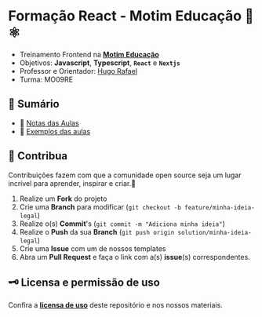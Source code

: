 # **Formação React - Motim Educação** 🚀⚛️

- Treinamento Frontend na [**Motim Educação**](https://motim.me/)
- Objetivos: **Javascript**, **Typescript**, **`React`** e **`Nextjs`**
- Professor e Orientador: [Hugo Rafael](https://github.com/hgrafa)
- Turma: MO09RE

## 🧭 Sumário

- 📝 [Notas das Aulas](/Notas/)
- 🌱 [Exemplos das aulas](/Exemplos/)

<!-- ## 🚀 Projetos Reais -->

## 💙 Contribua

Contribuições fazem com que a comunidade open source seja um lugar incrível para aprender, inspirar e criar.💙

1. Realize um **Fork** do projeto
2. Crie uma **Branch** para modificar (`git checkout -b feature/minha-ideia-legal`)
3. Realize o(s) **Commit**'s (`git commit -m "Adiciona minha ideia"`)
4. Realize o **Push** da sua **Branch** (`git push origin solution/minha-ideia-legal`)
5. Crie uma **Issue** com um de nossos templates
6. Abra um **Pull Request** e faça o link com a(s) **issue**(s) correspondentes.

## 🗝️ Licensa e permissão de uso

Confira a [**licensa de uso**](LICENSE) deste repositório e nos nossos materiais.
